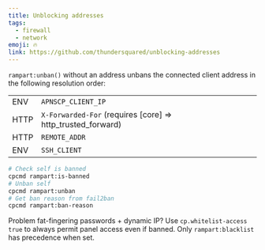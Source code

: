 ```yaml
---
title: Unblocking addresses
tags:
  - firewall
  - network
emoji: 🔥
link: https://github.com/thundersquared/unblocking-addresses
---
```


`rampart:unban()` without an address unbans the connected client address in the following resolution order:

|   |   |
|---|---|
| ENV | `APNSCP_CLIENT_IP` |
| HTTP | `X-Forwarded-For` (requires [core] => http_trusted_forward) |
| HTTP | `REMOTE_ADDR` |
| ENV | `SSH_CLIENT` |

```bash
# Check self is banned
cpcmd rampart:is-banned
# Unban self
cpcmd rampart:unban
# Get ban reason from fail2ban
cpcmd rampart:ban-reason
```

Problem fat-fingering passwords + dynamic IP? Use `cp.whitelist-access true` to always permit panel access even if banned. Only `rampart:blacklist` has precedence when set.
